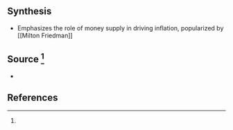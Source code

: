 ## Synthesis
- Emphasizes the role of money supply in driving inflation, popularized by [[Milton Friedman]]
## Source [^1]
- 
## References

[^1]: 